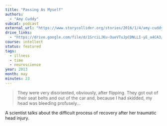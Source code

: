 ```yaml
---
title: "Passing As Myself"
authors:
  - "Amy Cuddy"
subcat: podcast
external_url: "https://www.storycollider.org/stories/2016/1/4/amy-cuddy-passing-as-myself"
drive_links:
  - "https://drive.google.com/file/d/1SrciLJKu-OueVTuJpCDNLLI-yE_a4CA3/view?usp=drivesdk"
course: intellect
status: featured
tags:
  - illness
  - time
  - neuroscience
year: 2013
month: may
minutes: 23
---
```


> They were very disoriented, obviously, after flipping. They got out of their seat belts and out of the car and, because I had skidded, my head was bleeding profusely...

A scientist talks about the difficult process of recovery after her traumatic head injury.
